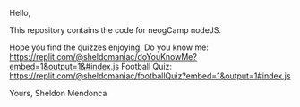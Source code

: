 Hello,

This repository contains the code for neogCamp nodeJS.

Hope you find the quizzes enjoying.
Do you know me: https://replit.com/@sheldomaniac/doYouKnowMe?embed=1&output=1&#index.js
Football Quiz: https://replit.com/@sheldomaniac/footballQuiz?embed=1&output=1#index.js

Yours,
Sheldon Mendonca

